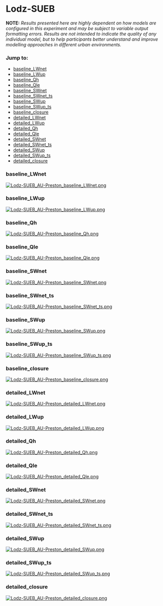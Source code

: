 # Lodz-SUEB

**NOTE:** *Results presented here are highly dependent on how models are configured in this experiment and may be subject to variable output formatting errors. Results are not intended to indicate the quality of any individual model, but to help participants better understand and improve modelling approaches in different urban environments.*

### Jump to:
 - [baseline_LWnet](#baseline_lwnet)
 - [baseline_LWup](#baseline_lwup)
 - [baseline_Qh](#baseline_qh)
 - [baseline_Qle](#baseline_qle)
 - [baseline_SWnet](#baseline_swnet)
 - [baseline_SWnet_ts](#baseline_swnet_ts)
 - [baseline_SWup](#baseline_swup)
 - [baseline_SWup_ts](#baseline_swup_ts)
 - [baseline_closure](#baseline_closure)
 - [detailed_LWnet](#detailed_lwnet)
 - [detailed_LWup](#detailed_lwup)
 - [detailed_Qh](#detailed_qh)
 - [detailed_Qle](#detailed_qle)
 - [detailed_SWnet](#detailed_swnet)
 - [detailed_SWnet_ts](#detailed_swnet_ts)
 - [detailed_SWup](#detailed_swup)
 - [detailed_SWup_ts](#detailed_swup_ts)
 - [detailed_closure](#detailed_closure)

### <a name="baseline_lwnet"></a>baseline_LWnet
[![Lodz-SUEB_AU-Preston_baseline_LWnet.png](Lodz-SUEB_AU-Preston_baseline_LWnet.png)](Lodz-SUEB_AU-Preston_baseline_LWnet.png)

### <a name="baseline_lwup"></a>baseline_LWup
[![Lodz-SUEB_AU-Preston_baseline_LWup.png](Lodz-SUEB_AU-Preston_baseline_LWup.png)](Lodz-SUEB_AU-Preston_baseline_LWup.png)

### <a name="baseline_qh"></a>baseline_Qh
[![Lodz-SUEB_AU-Preston_baseline_Qh.png](Lodz-SUEB_AU-Preston_baseline_Qh.png)](Lodz-SUEB_AU-Preston_baseline_Qh.png)

### <a name="baseline_qle"></a>baseline_Qle
[![Lodz-SUEB_AU-Preston_baseline_Qle.png](Lodz-SUEB_AU-Preston_baseline_Qle.png)](Lodz-SUEB_AU-Preston_baseline_Qle.png)

### <a name="baseline_swnet"></a>baseline_SWnet
[![Lodz-SUEB_AU-Preston_baseline_SWnet.png](Lodz-SUEB_AU-Preston_baseline_SWnet.png)](Lodz-SUEB_AU-Preston_baseline_SWnet.png)

### <a name="baseline_swnet_ts"></a>baseline_SWnet_ts
[![Lodz-SUEB_AU-Preston_baseline_SWnet_ts.png](Lodz-SUEB_AU-Preston_baseline_SWnet_ts.png)](Lodz-SUEB_AU-Preston_baseline_SWnet_ts.png)

### <a name="baseline_swup"></a>baseline_SWup
[![Lodz-SUEB_AU-Preston_baseline_SWup.png](Lodz-SUEB_AU-Preston_baseline_SWup.png)](Lodz-SUEB_AU-Preston_baseline_SWup.png)

### <a name="baseline_swup_ts"></a>baseline_SWup_ts
[![Lodz-SUEB_AU-Preston_baseline_SWup_ts.png](Lodz-SUEB_AU-Preston_baseline_SWup_ts.png)](Lodz-SUEB_AU-Preston_baseline_SWup_ts.png)

### <a name="baseline_closure"></a>baseline_closure
[![Lodz-SUEB_AU-Preston_baseline_closure.png](Lodz-SUEB_AU-Preston_baseline_closure.png)](Lodz-SUEB_AU-Preston_baseline_closure.png)

### <a name="detailed_lwnet"></a>detailed_LWnet
[![Lodz-SUEB_AU-Preston_detailed_LWnet.png](Lodz-SUEB_AU-Preston_detailed_LWnet.png)](Lodz-SUEB_AU-Preston_detailed_LWnet.png)

### <a name="detailed_lwup"></a>detailed_LWup
[![Lodz-SUEB_AU-Preston_detailed_LWup.png](Lodz-SUEB_AU-Preston_detailed_LWup.png)](Lodz-SUEB_AU-Preston_detailed_LWup.png)

### <a name="detailed_qh"></a>detailed_Qh
[![Lodz-SUEB_AU-Preston_detailed_Qh.png](Lodz-SUEB_AU-Preston_detailed_Qh.png)](Lodz-SUEB_AU-Preston_detailed_Qh.png)

### <a name="detailed_qle"></a>detailed_Qle
[![Lodz-SUEB_AU-Preston_detailed_Qle.png](Lodz-SUEB_AU-Preston_detailed_Qle.png)](Lodz-SUEB_AU-Preston_detailed_Qle.png)

### <a name="detailed_swnet"></a>detailed_SWnet
[![Lodz-SUEB_AU-Preston_detailed_SWnet.png](Lodz-SUEB_AU-Preston_detailed_SWnet.png)](Lodz-SUEB_AU-Preston_detailed_SWnet.png)

### <a name="detailed_swnet_ts"></a>detailed_SWnet_ts
[![Lodz-SUEB_AU-Preston_detailed_SWnet_ts.png](Lodz-SUEB_AU-Preston_detailed_SWnet_ts.png)](Lodz-SUEB_AU-Preston_detailed_SWnet_ts.png)

### <a name="detailed_swup"></a>detailed_SWup
[![Lodz-SUEB_AU-Preston_detailed_SWup.png](Lodz-SUEB_AU-Preston_detailed_SWup.png)](Lodz-SUEB_AU-Preston_detailed_SWup.png)

### <a name="detailed_swup_ts"></a>detailed_SWup_ts
[![Lodz-SUEB_AU-Preston_detailed_SWup_ts.png](Lodz-SUEB_AU-Preston_detailed_SWup_ts.png)](Lodz-SUEB_AU-Preston_detailed_SWup_ts.png)

### <a name="detailed_closure"></a>detailed_closure
[![Lodz-SUEB_AU-Preston_detailed_closure.png](Lodz-SUEB_AU-Preston_detailed_closure.png)](Lodz-SUEB_AU-Preston_detailed_closure.png)


